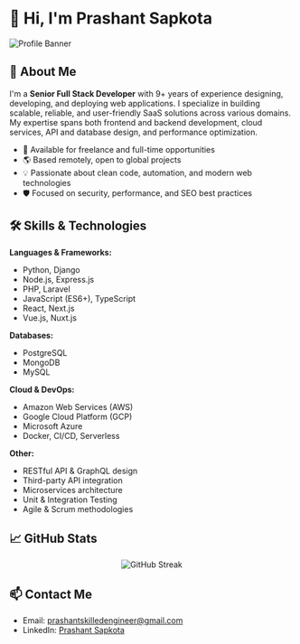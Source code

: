 # 👋 Hi, I'm Prashant Sapkota

![Profile Banner](https://capsule-render.vercel.app/api?type=waving&color=gradient&height=200&section=header&text=Welcome!&fontSize=40&fontAlignY=35)

## 🚀 About Me

I'm a **Senior Full Stack Developer** with 9+ years of experience designing, developing, and deploying web applications. I specialize in building scalable, reliable, and user-friendly SaaS solutions across various domains. My expertise spans both frontend and backend development, cloud services, API and database design, and performance optimization.

- 💼 Available for freelance and full-time opportunities
- 🌎 Based remotely, open to global projects
- 💡 Passionate about clean code, automation, and modern web technologies
- 🛡️ Focused on security, performance, and SEO best practices

## 🛠️ Skills & Technologies

**Languages & Frameworks:**
- Python, Django
- Node.js, Express.js
- PHP, Laravel
- JavaScript (ES6+), TypeScript
- React, Next.js
- Vue.js, Nuxt.js

**Databases:**
- PostgreSQL
- MongoDB
- MySQL

**Cloud & DevOps:**
- Amazon Web Services (AWS)
- Google Cloud Platform (GCP)
- Microsoft Azure
- Docker, CI/CD, Serverless

**Other:**
- RESTful API & GraphQL design
- Third-party API integration
- Microservices architecture
- Unit & Integration Testing
- Agile & Scrum methodologies

## 📈 GitHub Stats

<p align="center">
  <img src="https://github-readme-streak-stats.herokuapp.com/?user=perfectopdev&theme=radical" alt="GitHub Streak" />
</p>

## 📫 Contact Me

- Email: [prashantskilledengineer@gmail.com](mailto:prashantskilledengineer@gmail.com)
- LinkedIn: [Prashant Sapkota](https://www.linkedin.com/in/prashant-sapkota-246546323/)

